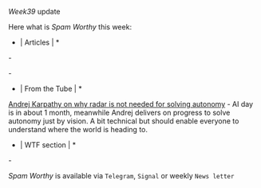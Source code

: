 *Week39* update

Here what is _Spam Worthy_ this week:

* \| Articles \| *

[]() \- 

[]() \-

* \| From the Tube \| *

[Andrej Karpathy on why radar is not needed for solving autonomy](https://www.youtube.com/watch?v=eOL_rCK59ZI&t=28292s&ab_channel=TeslaDailyTeslaDailyVerified) \- AI day is in about 1 month\, meanwhile Andrej delivers on progress to solve autonomy just by vision\. A bit technical but should enable everyone to understand where the world is heading to\.

* \| WTF section \| *

[]() \- 

_Spam Worthy_ is available via `Telegram`, `Signal` or weekly `News letter`
